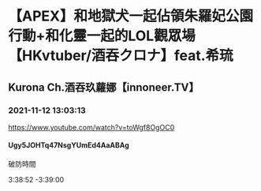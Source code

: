 # 【APEX】和地獄犬一起佔領朱羅妃公園行動+和化靈一起的LOL觀眾場【HKvtuber/酒吞クロナ】feat.希琉

## Kurona Ch.酒吞玖蘿娜【innoneer.TV】

### 2021-11-12 13:03:13

https://www.youtube.com/watch?v=toWgf8OgOC0

#### Ugy5JOHTq47NsgYUmEd4AaABAg

破防時間

3:38:52 -3:39:00

